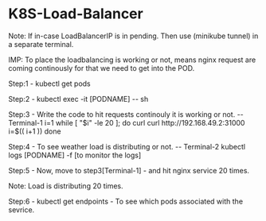 # K8S-Load-Balancer

Note: If in-case LoadBalancerIP is in pending. Then use (minikube tunnel) in a separate terminal.

IMP: To place the loadbalancing is working or not, means nginx request are coming continously for that we need to get into the POD.

Step:1 - kubectl get pods

Step:2 - kubectl exec -it [PODNAME] -- sh

Step:3 - Write the code to hit requests continouly it is working or not. -- Terminal-1
         i=1
         while [ "$i" -le 20 ]; do
           curl curl http://192.168.49.2:31000
           i=$(( i+1 ))
           done
           
Step:4 - To see weather load is distributing or not. -- Terminal-2
         kubectl logs [PODNAME] -f [to monitor the logs]
         
Step:5 - Now, move to step3[Terminal-1] - and hit nginx service 20 times.

Note: Load is distributing 20 times.

Step:6 - kubectl get endpoints - To see which pods associated with the sevrice.
